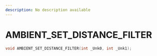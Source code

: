 ```yaml
---
description: No description available 
---
```


# AMBIENT_SET_DISTANCE_FILTER

```cpp
void AMBIENT_SET_DISTANCE_FILTER(int _Unk0, int _Unk1);
```